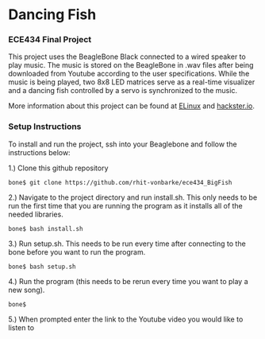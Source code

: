 # Dancing Fish

### ECE434 Final Project

This project uses the BeagleBone Black connected to a wired speaker to play music. The music is stored on the BeagleBone in .wav files after being downloaded from Youtube according to the user specifications. While the music is being played, two 8x8 LED matrices serve as a real-time visualizer and a dancing fish controlled by a servo is synchronized to the music.

More information about this project can be found at [ELinux](https://elinux.org/ECE434_Project:_Dancing_Fish) and [hackster.io](https://www.hackster.io/littlestpetcat/dancing-fish-caf63e).

### Setup Instructions 
To install and run the project, ssh into your Beaglebone and follow the instructions below:

1.) Clone this github repository

```bone$ git clone https://github.com/rhit-vonbarke/ece434_BigFish```

2.) Navigate to the project directory and run install.sh. This only needs to be run the first time that you are running the program as it installs all of the needed libraries.

```bone$ bash install.sh```

3.) Run setup.sh. This needs to be run every time after connecting to the bone before you want to run the program.

```bone$ bash setup.sh```

4.) Run the program (this needs to be rerun every time you want to play a new song).

```bone$ ```

5.) When prompted enter the link to the Youtube video you would like to listen to
